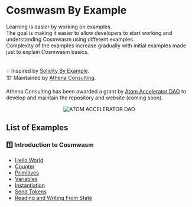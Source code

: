 # Cosmwasm By Example 
Learning is easier by working on examples. <br>
The goal is making it easier to allow developers to start working and understanding Cosmwasm using different examples. <br>
Complexity of the examples increase gradually with initial examples made just to explain Cosmwasm basics. <br>
<br>
<br>
:bulb: Inspired by [Solidity By Example](https://www.solidity-by-example.org). <br>
:building_construction: Maintained by [Athena Consulting](https://www.athenaconsulting.io). <br>

Athena Consulting has been awarded a grant by [Atom Accelerator DAO](https://www.atomaccelerator.com/) to develop and maintain the repository and website (coming soon). 
<p align="center">
  <img src="https://i.ibb.co/GcV0mm9/Fe-DE34jb-400x400-1.jpg" alt="ATOM ACCELERATOR DAO"/>
</p>

## List of Examples
### :one: Introduction to Cosmwasm
- [Hello World](https://github.com/athena-consulting/cosmwasm-by-example/tree/main/hello-world)
- [Counter](https://github.com/athena-consulting/cosmwasm-by-example/tree/main/counter)
- [Primitives](https://github.com/athena-consulting/cosmwasm-by-example/tree/main/primitives)
- [Variables](https://github.com/athena-consulting/cosmwasm-by-example/tree/main/variables)
-  [Instantiation](https://github.com/athena-consulting/cosmwasm-by-example/tree/main/instantiation)
-  [Send Tokens](https://github.com/athena-consulting/cosmwasm-by-example/tree/main/send-tokens)    
- [Reading and Writing From State](https://github.com/athena-consulting/cosmwasm-by-example/tree/main/send-tokens)
